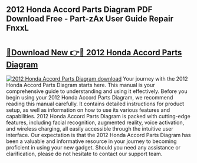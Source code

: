 ## 2012 Honda Accord Parts Diagram PDF Download Free - Part-zAx User Guide Repair FnxxL

# <h2><a href="http://dfokn0z.blite.top/?on=2012+Honda+Accord+Parts+Diagram">🔗Download New 👉🔴 2012 Honda Accord Parts Diagram</a></h2>

[![2012 Honda Accord Parts Diagram download](https://i.imgur.com/lujVjoI.png)](http://dfokn0z.blite.top/?on=2012+Honda+Accord+Parts+Diagram)
Your journey with the 2012 Honda Accord Parts Diagram starts here. This manual is your comprehensive guide to understanding and using it effectively. Before you begin using your 2012 Honda Accord Parts Diagram, we recommend reading this manual carefully. It contains detailed instructions for product setup, as well as information on how to use its various features and capabilities. 2012 Honda Accord Parts Diagram is packed with cutting-edge features, including facial recognition, augmented reality, voice activation, and wireless charging, all easily accessible through the intuitive user interface. Our expectation is that the 2012 Honda Accord Parts Diagram has been a valuable and informative resource in your journey to becoming proficient in using your new gadget. Should you need any assistance or clarification, please do not hesitate to contact our support team.
